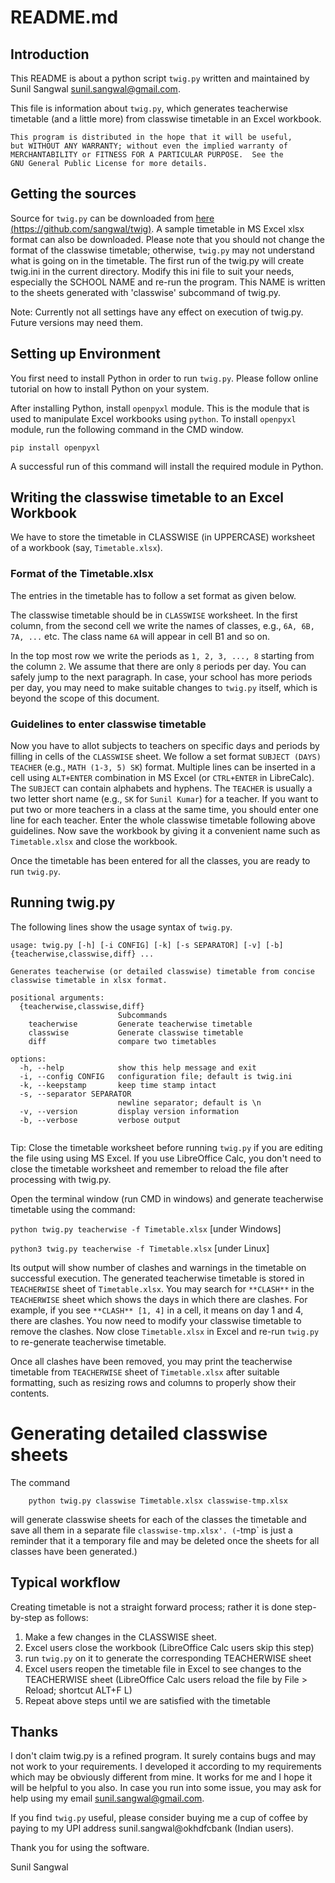 # README.md

## Introduction

This README is about a python script `twig.py` written and maintained by Sunil Sangwal <sunil.sangwal@gmail.com>.

This file is information about `twig.py`, which generates teacherwise timetable (and a little more) from classwise timetable in an Excel workbook.

    This program is distributed in the hope that it will be useful,
    but WITHOUT ANY WARRANTY; without even the implied warranty of
    MERCHANTABILITY or FITNESS FOR A PARTICULAR PURPOSE.  See the
    GNU General Public License for more details.

## Getting the sources

Source for `twig.py` can be downloaded from [here (https://github.com/sangwal/twig)](https://github.com/sangwal/twig). A sample timetable in MS Excel xlsx format can also be downloaded. Please note that you should not change the format of the classwise timetable; otherwise, `twig.py` may not understand what is going on in the timetable. The first run of the twig.py will create twig.ini in the current directory. Modify this ini file to suit your needs, especially the SCHOOL NAME and re-run the program. This NAME is written to the sheets generated with 'classwise' subcommand of twig.py.

Note: Currently not all settings have any effect on execution of twig.py. Future versions may need them.

## Setting up Environment

You first need to install Python in order to run `twig.py`. Please follow online tutorial on how to install Python on your system.

After installing Python, install `openpyxl` module. This is the module that is used to manipulate Excel workbooks using `python`. To install `openpyxl` module, run the following command in the CMD window.

`pip install openpyxl`

A successful run of this command will install the required module in Python.

## Writing the classwise timetable to an Excel Workbook

We have to store the timetable in CLASSWISE (in UPPERCASE) worksheet of a workbook (say, `Timetable.xlsx`).

### Format of the Timetable.xlsx

The entries in the timetable has to follow a set format as given below.

The classwise timetable should be in `CLASSWISE` worksheet. In the first column, from the second cell we write the names of classes, e.g., `6A, 6B, 7A, ...` etc. The class name `6A` will appear in cell B1 and so on.

In the top most row we write the periods as `1, 2, 3, ..., 8` starting from the column `2`. We assume that there are only `8` periods per day. You can safely jump to the next paragraph. In case, your school has more periods per day, you may need to make suitable changes to `twig.py` itself, which is beyond the scope of this document.

### Guidelines to enter classwise timetable

Now you have to allot subjects to teachers on specific days and periods by filling in cells of the `CLASSWISE` sheet. We follow a set format `SUBJECT (DAYS) TEACHER` (e.g., `MATH (1-3, 5) SK`) format. Multiple lines can be inserted in a cell using `ALT+ENTER` combination in MS Excel (or `CTRL+ENTER` in LibreCalc). The `SUBJECT` can contain alphabets and hyphens. The `TEACHER` is usually a two letter short name (e.g., `SK` for `Sunil Kumar`) for a teacher. If you want to put two or more teachers in a class at the same time, you should enter one line for each teacher. Enter the whole classwise timetable following above guidelines. Now save the workbook by giving it a convenient name such as `Timetable.xlsx` and close the workbook.

Once the timetable has been entered for all the classes, you are ready to run `twig.py`.

## Running twig.py

The following lines show the usage syntax of `twig.py`.

```
usage: twig.py [-h] [-i CONFIG] [-k] [-s SEPARATOR] [-v] [-b] {teacherwise,classwise,diff} ...

Generates teacherwise (or detailed classwise) timetable from concise classwise timetable in xlsx format.

positional arguments:
  {teacherwise,classwise,diff}
                        Subcommands
    teacherwise         Generate teacherwise timetable
    classwise           Generate classwise timetable
    diff                compare two timetables

options:
  -h, --help            show this help message and exit
  -i, --config CONFIG   configuration file; default is twig.ini
  -k, --keepstamp       keep time stamp intact
  -s, --separator SEPARATOR
                        newline separator; default is \n
  -v, --version         display version information
  -b, --verbose         verbose output
 
```

Tip: Close the timetable worksheet before running `twig.py` if you are editing the file using using MS Excel. If you use LibreOffice Calc, you don't need to close the timetable worksheet and remember to reload the file after processing with twig.py.

Open the terminal window (run CMD in windows) and generate teacherwise timetable using the command:

`python twig.py teacherwise -f Timetable.xlsx` [under Windows]

`python3 twig.py teacherwise -f Timetable.xlsx` [under Linux]

Its output will show number of clashes and warnings in the timetable on successful execution. The generated teacherwise timetable is stored in `TEACHERWISE` sheet of `Timetable.xlsx`. You may search for `**CLASH**` in the `TEACHERWISE` sheet which shows the days in which there are clashes. For example, if you see `**CLASH** [1, 4]` in a cell, it means on day 1 and 4, there are clashes. You now need to modify your classwise timetable to remove the clashes. Now close `Timetable.xlsx` in Excel and re-run `twig.py` to re-generate teacherwise timetable.

Once all clashes have been removed, you may print the teacherwise timetable from `TEACHERWISE` sheet of `Timetable.xlsx` after suitable formatting, such as resizing rows and columns to properly show their contents.

# Generating detailed classwise sheets

The command
```
    python twig.py classwise Timetable.xlsx classwise-tmp.xlsx
```
will generate classwise sheets for each of the classes the timetable and save all them in a separate file `classwise-tmp.xlsx'. (`-tmp` is just a reminder that it a temporary file and may be deleted once the sheets for all classes have been generated.)

## Typical workflow

Creating timetable is not a straight forward process; rather it is done step-by-step as follows:

1. Make a few changes in the CLASSWISE sheet.
2. Excel users close the workbook (LibreOffice Calc users skip this step)
3. run `twig.py` on it to generate the corresponding TEACHERWISE sheet
4. Excel users reopen the timetable file in Excel to see changes to the TEACHERWISE sheet (LibreOffice Calc users reload the file by File > Reload; shortcut ALT+F L)
5. Repeat above steps until we are satisfied with the timetable

## Thanks

I don't claim twig.py is a refined program. It surely contains bugs and may not work to your requirements. I developed it according to my requirements which may be obviously different from mine. It works for me and I hope it will be helpful to you also.
In case you run into some issue, you may ask for help using my email [sunil.sangwal@gmail.com](mailto:sunil.sangwal@gmail.com).

If you find `twig.py` useful, please consider buying me a cup of coffee by paying to my UPI address sunil.sangwal@okhdfcbank (Indian users).

Thank you for using the software.

Sunil Sangwal
